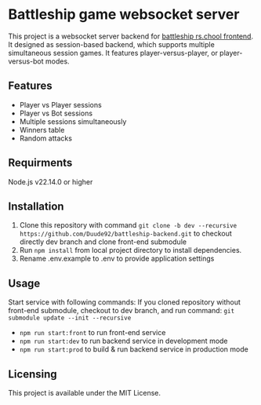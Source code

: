 # Battleship game websocket server

This project is a websocket server backend for [battleship rs.chool frontend](https://github.com/rolling-scopes-school/websockets-ui).
It designed as session-based backend, which supports multiple simultaneous session games. It features player-versus-player, or player-versus-bot modes.

## Features

 - Player vs Player sessions
 - Player vs Bot sessions
 - Multiple sessions simultaneously
 - Winners table
 - Random attacks

## Requirments

Node.js v22.14.0 or higher

## Installation

1. Clone this repository with command `git clone -b dev --recursive https://github.com/Duude92/battleship-backend.git` to checkout directly dev branch and clone front-end submodule
2. Run `npm install` from local project directory to install dependencies.
3. Rename .env.example to .env to provide application settings

## Usage

Start service with following commands:
If you cloned repository without front-end submodule, checkout to dev branch, and run command: `git submodule update --init --recursive`
- `npm run start:front` to run front-end service
- `npm run start:dev` to run backend service in development mode
- `npm run start:prod` to build & run backend service in production mode

## Licensing

This project is available under the MIT License.
